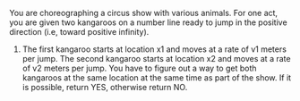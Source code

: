 You are choreographing a circus show with various animals. For one act, you are given two kangaroos on a number line ready to jump in the positive direction (i.e, toward positive infinity).

1. The first kangaroo starts at location x1 and moves at a rate of v1 meters per jump.
The second kangaroo starts at location x2 and moves at a rate of v2 meters per jump.
You have to figure out a way to get both kangaroos at the same location at the same time as part of the show. If it is possible, return YES, otherwise return NO.